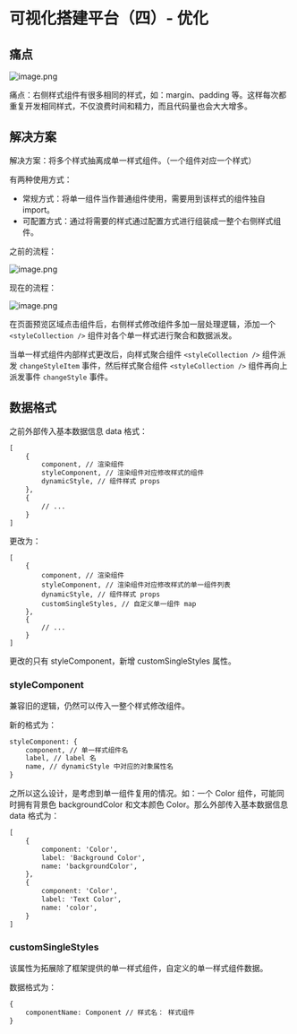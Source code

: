 # 可视化搭建平台（四）- 优化

## 痛点

![image.png](https://i.loli.net/2021/04/07/3bTfUoiZunrGFed.png)

痛点：右侧样式组件有很多相同的样式，如：margin、padding 等。这样每次都重复开发相同样式，不仅浪费时间和精力，而且代码量也会大大增多。

## 解决方案

解决方案：将多个样式抽离成单一样式组件。（一个组件对应一个样式）

有两种使用方式：

- 常规方式：将单一组件当作普通组件使用，需要用到该样式的组件独自 import。
- 可配置方式：通过将需要的样式通过配置方式进行组装成一整个右侧样式组件。

之前的流程：

![image.png](https://i.loli.net/2021/03/27/X2rnp8xLQRBjlgb.png)

现在的流程：

![image.png](https://i.loli.net/2021/04/07/zxrBwlGv1aeu3T6.png)

在页面预览区域点击组件后，右侧样式修改组件多加一层处理逻辑，添加一个 `<styleCollection />` 组件对各个单一样式进行聚合和数据派发。

当单一样式组件内部样式更改后，向样式聚合组件 `<styleCollection />` 组件派发 `changeStyleItem` 事件，然后样式聚合组件 `<styleCollection />` 组件再向上派发事件 `changeStyle` 事件。

## 数据格式

之前外部传入基本数据信息 data 格式：

```txt
[
    {
        component, // 渲染组件
        styleComponent, // 渲染组件对应修改样式的组件
        dynamicStyle, // 组件样式 props
    },
    {
 		// ...       
    }
]
```

更改为：

```
[
    {
        component, // 渲染组件
        styleComponent, // 渲染组件对应修改样式的单一组件列表
        dynamicStyle, // 组件样式 props
        customSingleStyles, // 自定义单一组件 map
    },
    {
 		// ...       
    }
]
```

更改的只有 styleComponent，新增 customSingleStyles 属性。

### styleComponent

兼容旧的逻辑，仍然可以传入一整个样式修改组件。

新的格式为：

```txt
styleComponent: {
	component, // 单一样式组件名
    label, // label 名
    name, // dynamicStyle 中对应的对象属性名
}
```

之所以这么设计，是考虑到单一组件复用的情况。如：一个 Color 组件，可能同时拥有背景色 backgroundColor 和文本颜色 Color。那么外部传入基本数据信息 data 格式为：

```txt
[
    {
        component: 'Color',
        label: 'Background Color',
        name: 'backgroundColor',
    },
    {
        component: 'Color',
        label: 'Text Color',
        name: 'color',
    }
]
```

### customSingleStyles 

该属性为拓展除了框架提供的单一样式组件，自定义的单一样式组件数据。

数据格式为：

```txt
{
	componentName: Component // 样式名： 样式组件
}
```



